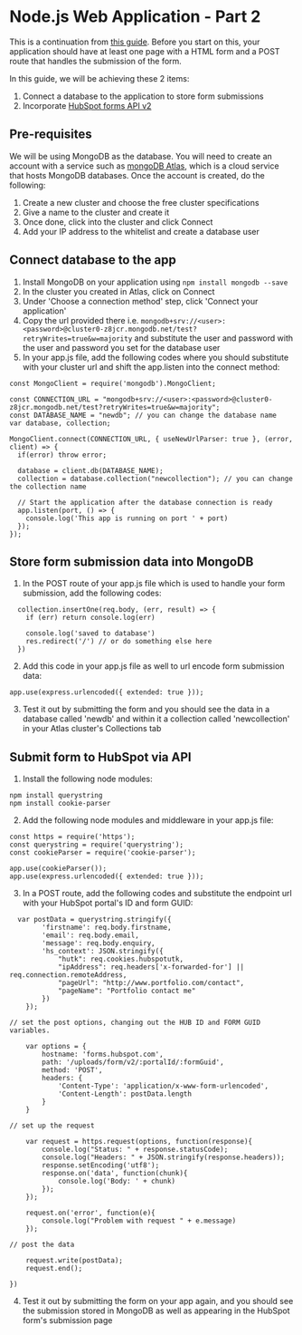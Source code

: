# Node.js Web Application - Part 2
This is a continuation from [this guide](https://github.com/JasLinnie/nano-stack-training-1). Before you start on this, your application should have at least one page with a HTML form and a POST route that handles the submission of the form.  

In this guide, we will be achieving these 2 items:
1. Connect a database to the application to store form submissions  
2. Incorporate [HubSpot forms API v2](https://developers.hubspot.com/docs/methods/forms/submit_form)

## Pre-requisites
We will be using MongoDB as the database. You will need to create an account with a service such as [mongoDB Atlas](https://www.mongodb.com/cloud/atlas?jmp=homepage), which is a cloud service that hosts MongoDB databases. Once the account is created, do the following:
1. Create a new cluster and choose the free cluster specifications
2. Give a name to the cluster and create it
3. Once done, click into the cluster and click Connect 
4. Add your IP address to the whitelist and create a database user

## Connect database to the app
1. Install MongoDB on your application using `npm install mongodb --save`
2. In the cluster you created in Atlas, click on Connect 
3. Under 'Choose a connection method' step, click 'Connect your application'
4. Copy the url provided there i.e. `mongodb+srv://<user>:<password>@cluster0-z8jcr.mongodb.net/test?retryWrites=true&w=majority` and substitute the user and password with the user and password you set for the database user
5. In your app.js file, add the following codes where you should substitute with your cluster url and shift the app.listen into the connect method:
```
const MongoClient = require('mongodb').MongoClient;

const CONNECTION_URL = "mongodb+srv://<user>:<password>@cluster0-z8jcr.mongodb.net/test?retryWrites=true&w=majority";
const DATABASE_NAME = "newdb"; // you can change the database name
var database, collection;

MongoClient.connect(CONNECTION_URL, { useNewUrlParser: true }, (error, client) => {
  if(error) throw error;

  database = client.db(DATABASE_NAME);
  collection = database.collection("newcollection"); // you can change the collection name

  // Start the application after the database connection is ready
  app.listen(port, () => {
    console.log('This app is running on port ' + port)
  });
});
```

## Store form submission data into MongoDB
1. In the POST route of your app.js file which is used to handle your form submission, add the following codes:
```
  collection.insertOne(req.body, (err, result) => {  
    if (err) return console.log(err)

    console.log('saved to database')
    res.redirect('/') // or do something else here
  })
```
2. Add this code in your app.js file as well to url encode form submission data:
```
app.use(express.urlencoded({ extended: true }));
```

3. Test it out by submitting the form and you should see the data in a database called 'newdb' and within it a collection called 'newcollection' in your Atlas cluster's Collections tab

## Submit form to HubSpot via API
1. Install the following node modules:
```
npm install querystring
npm install cookie-parser
```
2. Add the following node modules and middleware in your app.js file:
```
const https = require('https');
const querystring = require('querystring');
const cookieParser = require('cookie-parser');

app.use(cookieParser());
app.use(express.urlencoded({ extended: true }));

```
3. In a POST route, add the following codes and substitute the endpoint url with your HubSpot portal's ID and form GUID:
```
  var postData = querystring.stringify({
	    'firstname': req.body.firstname,
	    'email': req.body.email,
	    'message': req.body.enquiry,
	    'hs_context': JSON.stringify({
	        "hutk": req.cookies.hubspotutk,
	        "ipAddress": req.headers['x-forwarded-for'] || req.connection.remoteAddress,
	        "pageUrl": "http://www.portfolio.com/contact",
	        "pageName": "Portfolio contact me"
	    })
	});

// set the post options, changing out the HUB ID and FORM GUID variables.

	var options = {
		hostname: 'forms.hubspot.com',
		path: '/uploads/form/v2/:portalId/:formGuid',
		method: 'POST',
		headers: {
			'Content-Type': 'application/x-www-form-urlencoded',
			'Content-Length': postData.length
		}
	}

// set up the request

	var request = https.request(options, function(response){
		console.log("Status: " + response.statusCode);
		console.log("Headers: " + JSON.stringify(response.headers));
		response.setEncoding('utf8');
		response.on('data', function(chunk){
			console.log('Body: ' + chunk)
		});
	});

	request.on('error', function(e){
		console.log("Problem with request " + e.message)
	});

// post the data

	request.write(postData);
	request.end();
 
})
```
4. Test it out by submitting the form on your app again, and you should see the submission stored in MongoDB as well as appearing in the HubSpot form's submission page
